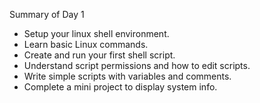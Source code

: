 Summary of Day 1
- Setup your linux shell environment.
- Learn basic Linux commands.
- Create and run your first shell script.
- Understand script permissions and how to edit scripts.
- Write simple scripts with variables and comments.
- Complete a mini project to display system info.
